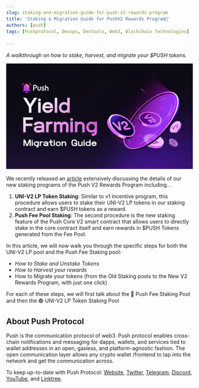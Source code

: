 ```yaml
---
slug: staking-and-migration-guide-for-push-v2-rewards-program
title: 'Staking & Migration Guide for PushV2 Rewards Program📜'
authors: [push]
tags: [Pushprotocol, Devops, Devtools, Web3, Blockchain Technologies]

---
```

<i>
    A walkthrough on how to stake, harvest, and migrate your $PUSH tokens.
</i>

![Docusaurus Image](./cover-image.webp)

We recently released an [article](https://push-protocol.medium.com/new-push-yield-farming-rewards-full-details-4a9ff473226d) extensively discussing the details of our new staking programs of the Push V2 Rewards Program including…

1. <b>UNI-V2 LP Token Staking</b>: Similar to v1 incentive program, this procedure allows users to stake their UNI-V2 LP tokens in our staking contract and earn $PUSH tokens as a reward.
2. <b>Push Fee Pool Staking</b>: The second procedure is the new staking feature of the Push Core V2 smart contract that allows users to directly stake in the core contract itself and earn rewards in $PUSH Tokens generated from the Fee Pool.

In this article, we will now walk you through the specific steps for both the UNI-V2 LP pool and the Push Fee Staking pool:

- <i>How to Stake and Unstake Tokens</i>
- <i>How to Harvest your rewards</i>
- How to Migrate your tokens (from the Old Staking pools to the New V2 Rewards Program, with just one click)

For each of these steps, we will first talk about the 🔴 Push Fee Staking Pool and then the 🟣 UNI-V2 LP Token Staking Pool


## About Push Protocol

Push is the communication protocol of web3. Push protocol enables cross-chain notifications and messaging for dapps, wallets, and services tied to wallet addresses in an open, gasless, and platform-agnostic fashion. The open communication layer allows any crypto wallet /frontend to tap into the network and get the communication across.

To keep up-to-date with Push Protocol: [Website](https://push.org/), [Twitter](https://twitter.com/pushprotocol), [Telegram](https://t.me/epnsproject), [Discord](https://discord.gg/pushprotocol), [YouTube](https://www.youtube.com/c/EthereumPushNotificationService), and [Linktree](https://linktr.ee/pushprotocol).
